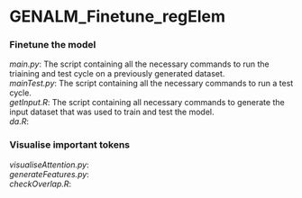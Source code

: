 # GENALM_Finetune_regElem

### Finetune the model 
*main.py*: The script containing all the necessary commands to run the triaining and test cycle on a previously generated dataset. <br>
*mainTest.py*: The script containing all the necessary commands to run a test cycle. <br>
*getInput.R*: The script containing all necessary commands to generate the input dataset that was used to train and test the model. <br>
*da.R*: <br>

### Visualise important tokens
*visualiseAttention.py*:  <br>
*generateFeatures.py*: <br>
*checkOverlap.R*: <br>
